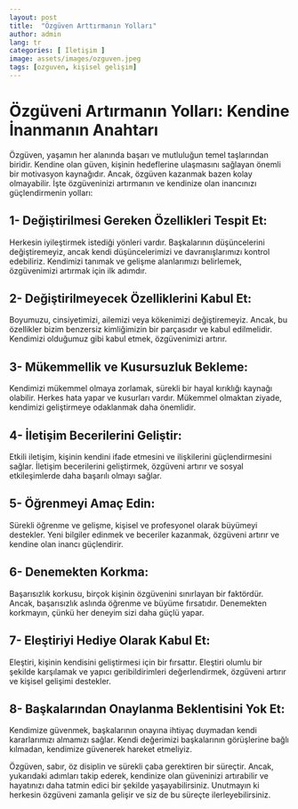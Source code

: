 ```yaml
---
layout: post
title:  "Özgüven Arttırmanın Yolları"
author: admin
lang: tr
categories: [ İletişim ]
image: assets/images/ozguven.jpeg
tags: [ozguven, kişisel gelişim]
---
```


# Özgüveni Artırmanın Yolları: Kendine İnanmanın Anahtarı

Özgüven, yaşamın her alanında başarı ve mutluluğun temel taşlarından biridir. Kendine olan güven, kişinin hedeflerine ulaşmasını sağlayan önemli bir motivasyon kaynağıdır. Ancak, özgüven kazanmak bazen kolay olmayabilir. İşte özgüveninizi artırmanın ve kendinize olan inancınızı güçlendirmenin yolları:

## 1- Değiştirilmesi Gereken Özellikleri Tespit Et:

Herkesin iyileştirmek istediği yönleri vardır. Başkalarının düşüncelerini değiştiremeyiz, ancak kendi düşüncelerimizi ve davranışlarımızı kontrol edebiliriz. Kendimizi tanımak ve gelişme alanlarımızı belirlemek, özgüvenimizi artırmak için ilk adımdır.

## 2- Değiştirilmeyecek Özelliklerini Kabul Et:

Boyumuzu, cinsiyetimizi, ailemizi veya kökenimizi değiştiremeyiz. Ancak, bu özellikler bizim benzersiz kimliğimizin bir parçasıdır ve kabul edilmelidir. Kendimizi olduğumuz gibi kabul etmek, özgüvenimizi artırır.

## 3- Mükemmellik ve Kusursuzluk Bekleme:

Kendimizi mükemmel olmaya zorlamak, sürekli bir hayal kırıklığı kaynağı olabilir. Herkes hata yapar ve kusurları vardır. Mükemmel olmaktan ziyade, kendimizi geliştirmeye odaklanmak daha önemlidir.

## 4- İletişim Becerilerini Geliştir:

Etkili iletişim, kişinin kendini ifade etmesini ve ilişkilerini güçlendirmesini sağlar. İletişim becerilerini geliştirmek, özgüveni artırır ve sosyal etkileşimlerde daha başarılı olmayı sağlar.

## 5- Öğrenmeyi Amaç Edin:

Sürekli öğrenme ve gelişme, kişisel ve profesyonel olarak büyümeyi destekler. Yeni bilgiler edinmek ve beceriler kazanmak, özgüveni artırır ve kendine olan inancı güçlendirir.

## 6- Denemekten Korkma:

Başarısızlık korkusu, birçok kişinin özgüvenini sınırlayan bir faktördür. Ancak, başarısızlık aslında öğrenme ve büyüme fırsatıdır. Denemekten korkmayın, çünkü her deneyim sizi daha güçlü yapar.

## 7- Eleştiriyi Hediye Olarak Kabul Et:

Eleştiri, kişinin kendisini geliştirmesi için bir fırsattır. Eleştiri olumlu bir şekilde karşılamak ve yapıcı geribildirimleri değerlendirmek, özgüveni artırır ve kişisel gelişimi destekler.

## 8- Başkalarından Onaylanma Beklentisini Yok Et:

Kendimize güvenmek, başkalarının onayına ihtiyaç duymadan kendi kararlarımızı almamızı sağlar. Kendi değerimizi başkalarının görüşlerine bağlı kılmadan, kendimize güvenerek hareket etmeliyiz.

Özgüven, sabır, öz disiplin ve sürekli çaba gerektiren bir süreçtir. Ancak, yukarıdaki adımları takip ederek, kendinize olan güveninizi artırabilir ve hayatınızı daha tatmin edici bir şekilde yaşayabilirsiniz. Unutmayın ki herkesin özgüveni zamanla gelişir ve siz de bu süreçte ilerleyebilirsiniz.


